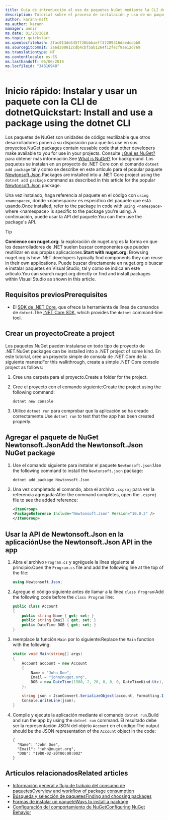 ```yaml
---
title: Guía de introducción al uso de paquetes NuGet mediante la CLI de dotnet
description: Tutorial sobre el proceso de instalación y uso de un paquete NuGet en un proyecto de .NET Core.
author: karann-msft
ms.author: karann
manager: unnir
ms.date: 01/23/2018
ms.topic: quickstart
ms.openlocfilehash: 2fac013de5457f26bbbaeff37209316daedcdbb0
ms.sourcegitcommit: 2a6d200012cdb4cbf5ab1264f12fecf9ae12d769
ms.translationtype: HT
ms.contentlocale: es-ES
ms.lasthandoff: 06/06/2018
ms.locfileid: "34816948"
---
```

# <a name="quickstart-install-and-use-a-package-using-the-dotnet-cli"></a><span data-ttu-id="0d6dd-103">Inicio rápido: Instalar y usar un paquete con la CLI de dotnet</span><span class="sxs-lookup"><span data-stu-id="0d6dd-103">Quickstart: Install and use a package using the dotnet CLI</span></span>

<span data-ttu-id="0d6dd-104">Los paquetes de NuGet son unidades de código reutilizable que otros desarrolladores ponen a su disposición para que los use en sus proyectos.</span><span class="sxs-lookup"><span data-stu-id="0d6dd-104">NuGet packages contain reusable code that other developers make available to you for use in your projects.</span></span> <span data-ttu-id="0d6dd-105">Consulte [¿Qué es NuGet?](../What-is-NuGet.md) para obtener más información.</span><span class="sxs-lookup"><span data-stu-id="0d6dd-105">See [What is NuGet?](../What-is-NuGet.md) for background.</span></span> <span data-ttu-id="0d6dd-106">Los paquetes se instalan en un proyecto de .NET Core con el comando `dotnet add package` tal y como se describe en este artículo para el popular paquete [Newtonsoft.Json](https://www.nuget.org/packages/Newtonsoft.Json/).</span><span class="sxs-lookup"><span data-stu-id="0d6dd-106">Packages are installed into a .NET Core project using the `dotnet add package` command as described in this article for the popular [Newtonsoft.Json](https://www.nuget.org/packages/Newtonsoft.Json/) package.</span></span>

<span data-ttu-id="0d6dd-107">Una vez instalado, haga referencia al paquete en el código con `using <namespace>`, donde \<namespace\> es específico del paquete que está usando.</span><span class="sxs-lookup"><span data-stu-id="0d6dd-107">Once installed, refer to the package in code with `using <namespace>` where \<namespace\> is specific to the package you're using.</span></span> <span data-ttu-id="0d6dd-108">A continuación, puede usar la API del paquete.</span><span class="sxs-lookup"><span data-stu-id="0d6dd-108">You can then use the package's API.</span></span>

> [!Tip]
> <span data-ttu-id="0d6dd-109">**Comience con nuget.org**: la exploración de nuget.org es la forma en que los desarrolladores de .NET suelen buscar componentes que pueden reutilizar en sus propias aplicaciones.</span><span class="sxs-lookup"><span data-stu-id="0d6dd-109">**Start with nuget.org**: Browsing nuget.org is how .NET developers typically find components they can reuse in their own applications.</span></span> <span data-ttu-id="0d6dd-110">Puede buscar directamente en nuget.org o buscar e instalar paquetes en Visual Studio, tal y como se indica en este artículo.</span><span class="sxs-lookup"><span data-stu-id="0d6dd-110">You can search nuget.org directly or find and install packages within Visual Studio as shown in this article.</span></span>

## <a name="prerequisites"></a><span data-ttu-id="0d6dd-111">Requisitos previos</span><span class="sxs-lookup"><span data-stu-id="0d6dd-111">Prerequisites</span></span>

- <span data-ttu-id="0d6dd-112">El [SDK de .NET Core](https://www.microsoft.com/net/download/), que ofrece la herramienta de línea de comandos de `dotnet`.</span><span class="sxs-lookup"><span data-stu-id="0d6dd-112">The [.NET Core SDK](https://www.microsoft.com/net/download/), which provides the `dotnet` command-line tool.</span></span>

## <a name="create-a-project"></a><span data-ttu-id="0d6dd-113">Crear un proyecto</span><span class="sxs-lookup"><span data-stu-id="0d6dd-113">Create a project</span></span>

<span data-ttu-id="0d6dd-114">Los paquetes NuGet pueden instalarse en todo tipo de proyecto de .NET.</span><span class="sxs-lookup"><span data-stu-id="0d6dd-114">NuGet packages can be installed into a .NET project of some kind.</span></span> <span data-ttu-id="0d6dd-115">En este tutorial, cree un proyecto simple de consola de .NET Core de la siguiente manera:</span><span class="sxs-lookup"><span data-stu-id="0d6dd-115">For this walkthrough, create a simple .NET Core console project as follows:</span></span>

1. <span data-ttu-id="0d6dd-116">Cree una carpeta para el proyecto.</span><span class="sxs-lookup"><span data-stu-id="0d6dd-116">Create a folder for the project.</span></span>

1. <span data-ttu-id="0d6dd-117">Cree el proyecto con el comando siguiente:</span><span class="sxs-lookup"><span data-stu-id="0d6dd-117">Create the project using the following command:</span></span>

    ```cli
    dotnet new console
    ```

1. <span data-ttu-id="0d6dd-118">Utilice `dotnet run` para comprobar que la aplicación se ha creado correctamente.</span><span class="sxs-lookup"><span data-stu-id="0d6dd-118">Use `dotnet run` to test that the app has been created properly.</span></span>

## <a name="add-the-newtonsoftjson-nuget-package"></a><span data-ttu-id="0d6dd-119">Agregar el paquete de NuGet Newtonsoft.Json</span><span class="sxs-lookup"><span data-stu-id="0d6dd-119">Add the Newtonsoft.Json NuGet package</span></span>

1. <span data-ttu-id="0d6dd-120">Use el comando siguiente para instalar el paquete `Newtonsoft.json`:</span><span class="sxs-lookup"><span data-stu-id="0d6dd-120">Use the following command to install the `Newtonsoft.json` package:</span></span>

    ```cli
    dotnet add package Newtonsoft.Json
    ```

2. <span data-ttu-id="0d6dd-121">Una vez completado el comando, abra el archivo `.csproj` para ver la referencia agregada:</span><span class="sxs-lookup"><span data-stu-id="0d6dd-121">After the command completes, open the `.csproj` file to see the added reference:</span></span>

    ```xml
   <ItemGroup>
    <PackageReference Include="Newtonsoft.Json" Version="10.0.3" />
   </ItemGroup>
    ```

## <a name="use-the-newtonsoftjson-api-in-the-app"></a><span data-ttu-id="0d6dd-122">Usar la API de Newtonsoft.Json en la aplicación</span><span class="sxs-lookup"><span data-stu-id="0d6dd-122">Use the Newtonsoft.Json API in the app</span></span>

1. <span data-ttu-id="0d6dd-123">Abra el archivo `Program.cs` y agréguele la línea siguiente al principio:</span><span class="sxs-lookup"><span data-stu-id="0d6dd-123">Open the `Program.cs` file and add the following line at the top of the file:</span></span>

    ```cs
    using Newtonsoft.Json;
    ```

1. <span data-ttu-id="0d6dd-124">Agregue el código siguiente antes de llamar a la línea `class Program`:</span><span class="sxs-lookup"><span data-stu-id="0d6dd-124">Add the following code before the `class Program` line:</span></span>

    ```cs
    public class Account
    {
        public string Name { get; set; }
        public string Email { get; set; }
        public DateTime DOB { get; set; }
    }
    ```

1. <span data-ttu-id="0d6dd-125">reemplace la función `Main` por lo siguiente:</span><span class="sxs-lookup"><span data-stu-id="0d6dd-125">Replace the `Main` function with the following:</span></span>

    ```cs
    static void Main(string[] args)
    {
        Account account = new Account
        {
            Name = "John Doe",
            Email = "john@nuget.org",
            DOB = new DateTime(1980, 2, 20, 0, 0, 0, DateTimeKind.Utc),
        };

        string json = JsonConvert.SerializeObject(account, Formatting.Indented);
        Console.WriteLine(json);
    }
    ```

1. <span data-ttu-id="0d6dd-126">Compile y ejecute la aplicación mediante el comando `dotnet run`.</span><span class="sxs-lookup"><span data-stu-id="0d6dd-126">Build and run the app by using the `dotnet run` command.</span></span> <span data-ttu-id="0d6dd-127">El resultado debe ser la representación JSON del objeto `Account` en el código:</span><span class="sxs-lookup"><span data-stu-id="0d6dd-127">The output should be the JSON representation of the `Account` object in the code:</span></span>

    ```output
    {
      "Name": "John Doe",
      "Email": "john@nuget.org",
      "DOB": "1980-02-20T00:00:00Z"
    }
    ```

## <a name="related-articles"></a><span data-ttu-id="0d6dd-128">Artículos relacionados</span><span class="sxs-lookup"><span data-stu-id="0d6dd-128">Related articles</span></span>

- [<span data-ttu-id="0d6dd-129">Información general y flujo de trabajo del consumo de paquetes</span><span class="sxs-lookup"><span data-stu-id="0d6dd-129">Overview and workflow of package consumption</span></span>](../consume-packages/overview-and-workflow.md)
- [<span data-ttu-id="0d6dd-130">Búsqueda y selección de paquetes</span><span class="sxs-lookup"><span data-stu-id="0d6dd-130">Finding and choosing packages</span></span>](../consume-packages/finding-and-choosing-packages.md)
- [<span data-ttu-id="0d6dd-131">Formas de instalar un paquete</span><span class="sxs-lookup"><span data-stu-id="0d6dd-131">Ways to install a package</span></span>](../consume-packages/ways-to-install-a-package.md)
- [<span data-ttu-id="0d6dd-132">Configuración del comportamiento de NuGet</span><span class="sxs-lookup"><span data-stu-id="0d6dd-132">Configuring NuGet Behavior</span></span>](../consume-packages/configuring-nuget-behavior.md)
